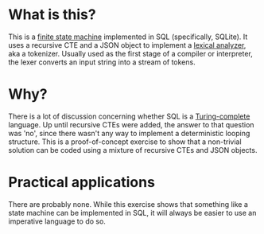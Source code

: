 # What is this?

This is a [finite state machine](https://en.wikipedia.org/wiki/Finite-state_machine) implemented in SQL (specifically, SQLite). It uses a recursive CTE and a JSON object to 
implement a [lexical analyzer](https://en.wikipedia.org/wiki/Lexical_analysis), aka a tokenizer. Usually used as the first stage of a compiler or interpreter, the lexer converts
an input string into a stream of tokens.

# Why?

There is a lot of discussion concerning whether SQL is a [Turing-complete](https://en.wikipedia.org/wiki/Turing_completeness) language. Up until recursive CTEs were added, the answer to that
question was 'no', since there wasn't any way to implement a deterministic looping structure. This is a proof-of-concept exercise to show that a non-trivial solution can be coded using
a mixture of recursive CTEs and JSON objects.

# Practical applications

There are probably none. While this exercise shows that something like a state machine can be implemented in SQL, it will always be easier to use an imperative language to do so.
